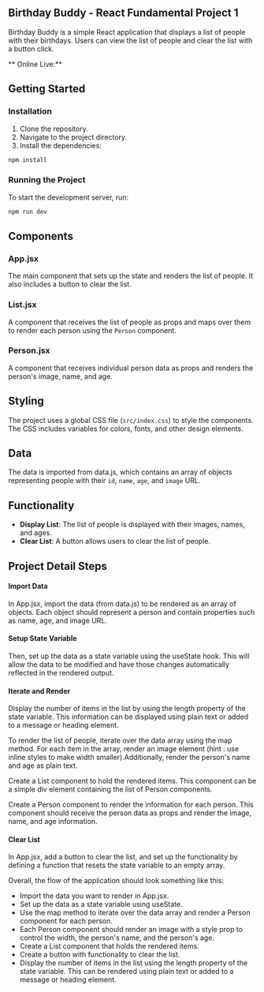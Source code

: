 ## Birthday Buddy - React Fundamental Project 1

Birthday Buddy is a simple React application that displays a list of people with their birthdays. Users can view the list of people and clear the list with a button click.

** Online Live:**

## Getting Started

### Installation

1. Clone the repository.
2. Navigate to the project directory.
3. Install the dependencies:

```sh
npm install
```

### Running the Project

To start the development server, run:

```sh
npm run dev
```

## Components

### App.jsx

The main component that sets up the state and renders the list of people. It also includes a button to clear the list.

### List.jsx

A component that receives the list of people as props and maps over them to render each person using the `Person` component.

### Person.jsx

A component that receives individual person data as props and renders the person's image, name, and age.

## Styling

The project uses a global CSS file (`src/index.css`) to style the components. The CSS includes variables for colors, fonts, and other design elements.

## Data

The data is imported from data.js, which contains an array of objects representing people with their `id`, `name`, `age`, and `image` URL.

## Functionality

- **Display List**: The list of people is displayed with their images, names, and ages.
- **Clear List**: A button allows users to clear the list of people.

## Project Detail Steps

#### Import Data

In App.jsx, import the data (from data.js) to be rendered as an array of objects. Each object should represent a person and contain properties such as name, age, and image URL.

#### Setup State Variable

Then, set up the data as a state variable using the useState hook. This will allow the data to be modified and have those changes automatically reflected in the rendered output.

#### Iterate and Render

Display the number of items in the list by using the length property of the state variable. This information can be displayed using plain text or added to a message or heading element.

To render the list of people, iterate over the data array using the map method. For each item in the array, render an image element (hint : use inline styles to make width smaller).Additionally, render the person's name and age as plain text.

Create a List component to hold the rendered items. This component can be a simple div element containing the list of Person components.

Create a Person component to render the information for each person. This component should receive the person data as props and render the image, name, and age information.

#### Clear List

In App.jsx, add a button to clear the list, and set up the functionality by defining a function that resets the state variable to an empty array.

Overall, the flow of the application should look something like this:

- Import the data you want to render in App.jsx.
- Set up the data as a state variable using useState.
- Use the map method to iterate over the data array and render a Person component for each person.
- Each Person component should render an image with a style prop to control the width, the person's name, and the person's age.
- Create a List component that holds the rendered items.
- Create a button with functionality to clear the list.
- Display the number of items in the list using the length property of the state variable. This can be rendered using plain text or added to a message or heading element.

